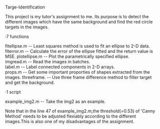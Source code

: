 Targe-Identification

This project is my tutor's assignment to me.
Its purpose is to detect the different images which have the same background 
and find the red circle targets in the images.

·7 functions

 fitellipse.m   -- Least squares method is used to fit an ellipse to 2-D data.  
 fiterror.m     -- Calculate the error of the ellipse fitted and the return value is MSE. 
 plotellipse.m  -- Plot the parametrically specified ellipse.   
 imgread.m      -- Read the images in batches.  
 label.m        -- Label connected components in 2-D arrays.  
 props.m        -- Get some important proporties of shapes extracted from the images. 
 threeframe.    -- Use three frame difference method to filter target and get the background. 
 
 
·1 script

 example_img2.m -- Take the img2 as an example.  
 
Note that in the line 47 of example_img2.m,the threshold(=0.53) of 'Canny Method' 
needs to be adjusted flexiably according to the different images.This is also one of my 
disadvantages of the assignment.
